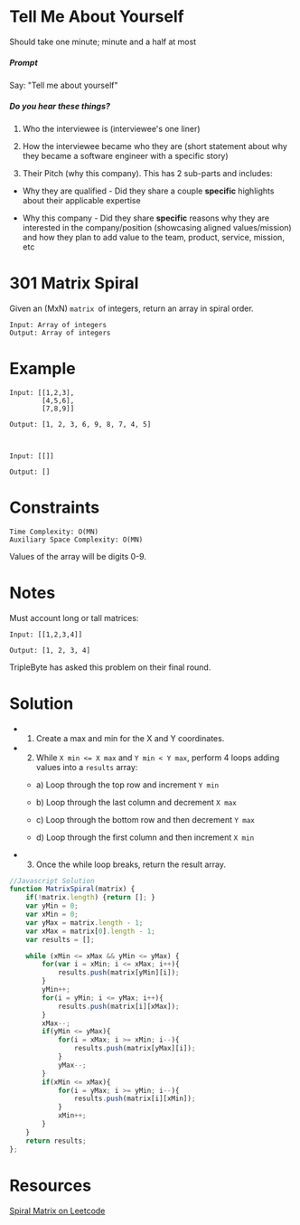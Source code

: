 # Tell Me About Yourself

Should take one minute; minute and a half at most

##### Prompt

Say: "Tell me about yourself"

##### Do you hear these things?

1. Who the interviewee is (interviewee's one liner)

2. How the interviewee became who they are (short statement about why they became a software engineer with a specific story)

3. Their Pitch (why this company). This has 2 sub-parts and includes:

  - Why they are qualified - Did they share a couple
  **specific** highlights about their applicable expertise

  - Why this company - Did they share **specific** reasons
  why they are interested in the company/position
  (showcasing aligned values/mission) and how they plan to
  add value to the team, product, service, mission, etc

# 301 Matrix Spiral
Given an (MxN) `matrix `of integers, return an array in spiral order.

```
Input: Array of integers
Output: Array of integers
```

# Example

```
Input: [[1,2,3],			
        [4,5,6],
        [7,8,9]]

Output: [1, 2, 3, 6, 9, 8, 7, 4, 5]



Input: [[]]

Output: []
```
# Constraints
```
Time Complexity: O(MN)
Auxiliary Space Complexity: O(MN)
```

Values of the array will be digits 0-9.


# Notes

Must account long or tall matrices:

```
Input: [[1,2,3,4]]

Output: [1, 2, 3, 4]
```


TripleByte has asked this problem on their final round.

# Solution

* 1) Create a max and min for the X and Y coordinates.

* 2) While `X min <= X max` and `Y min < Y max`, perform 4 loops adding values into a `results` array:

  * a) Loop through the top row and increment `Y min`

  * b) Loop through the last column and decrement `X max`

  * c) Loop through the bottom row and then decrement `Y max`

  * d) Loop through the first column and then increment `X min`

* 3) Once the while loop breaks, return the result array.


```javascript
//Javascript Solution
function MatrixSpiral(matrix) {
    if(!matrix.length) {return []; }
    var yMin = 0;
    var xMin = 0;
    var yMax = matrix.length - 1;
    var xMax = matrix[0].length - 1;
    var results = [];

    while (xMin <= xMax && yMin <= yMax) {
        for(var i = xMin; i <= xMax; i++){
            results.push(matrix[yMin][i]);
        }
        yMin++;
        for(i = yMin; i <= yMax; i++){
            results.push(matrix[i][xMax]);
        }
        xMax--;
        if(yMin <= yMax){
            for(i = xMax; i >= xMin; i--){
                results.push(matrix[yMax][i]);
            }
            yMax--;
        }
        if(xMin <= xMax){
            for(i = yMax; i >= yMin; i--){
                results.push(matrix[i][xMin]);
            }
            xMin++;
        }
    }
    return results;
};
```



# Resources

[Spiral Matrix on Leetcode](https://leetcode.com/problems/spiral-matrix/)
